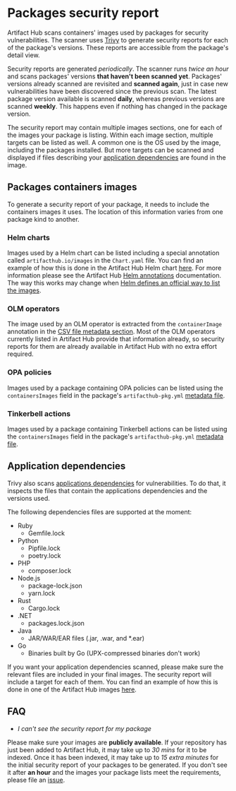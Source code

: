 # Packages security report

Artifact Hub scans containers' images used by packages for security vulnerabilities. The scanner uses [Trivy](https://github.com/aquasecurity/trivy) to generate security reports for each of the package's versions. These reports are accessible from the package's detail view.

Security reports are generated *periodically*. The scanner runs *twice an hour* and scans packages' versions **that haven't been scanned yet**. Packages' versions already scanned are revisited and **scanned again**, just in case new vulnerabilities have been discovered since the previous scan. The latest package version available is scanned **daily**, whereas previous versions are scanned **weekly**. This happens even if nothing has changed in the package version.

The security report may contain multiple images sections, one for each of the images your package is listing. Within each image section, multiple targets can be listed as well. A common one is the OS used by the image, including the packages installed. But more targets can be scanned and displayed if files describing your [application dependencies](#application-dependencies) are found in the image.

## Packages containers images

To generate a security report of your package, it needs to include the containers images it uses. The location of this information varies from one package kind to another.

### Helm charts

Images used by a Helm chart can be listed including a special annotation called `artifacthub.io/images` in the `Chart.yaml` file. You can find an example of how this is done in the Artifact Hub Helm chart [here](https://github.com/artifacthub/hub/blob/a3ffcb7cee0aa3923c3e4cf9bcf8ac0f2f437a2b/charts/artifact-hub/Chart.yaml#L25-L34). For more information please see the Artifact Hub [Helm annotations](https://github.com/artifacthub/hub/blob/master/docs/helm_annotations.md) documentation. The way this works may change when [Helm defines an official way to list the images](https://github.com/helm/helm/issues/7754).

### OLM operators

The image used by an OLM operator is extracted from the `containerImage` annotation in the [CSV file metadata section](https://github.com/operator-framework/community-operators/blob/master/docs/required-fields.md#required-fields-for-operatorhub). Most of the OLM operators currently listed in Artifact Hub provide that information already, so security reports for them are already available in Artifact Hub with no extra effort required.

### OPA policies

Images used by a package containing OPA policies can be listed using the `containersImages` field in the package's `artifacthub-pkg.yml` [metadata file](https://github.com/artifacthub/hub/blob/master/docs/metadata/artifacthub-pkg.yml).

### Tinkerbell actions

Images used by a package containing Tinkerbell actions can be listed using the `containersImages` field in the package's `artifacthub-pkg.yml` [metadata file](https://github.com/artifacthub/hub/blob/master/docs/metadata/artifacthub-pkg.yml).

## Application dependencies

Trivy also scans [applications dependencies](https://aquasecurity.github.io/trivy/v0.17.2/vuln-detection/library/) for vulnerabilities. To do that, it inspects the files that contain the applications dependencies and the versions used.

The following dependencies files are supported at the moment:

- Ruby
  - Gemfile.lock
- Python
  - Pipfile.lock
  - poetry.lock
- PHP
  - composer.lock
- Node.js
  - package-lock.json
  - yarn.lock
- Rust
  - Cargo.lock
- .NET
  - packages.lock.json
- Java
  - JAR/WAR/EAR files (.jar, .war, and *.ear)
- Go
  - Binaries built by Go (UPX-compressed binaries don't work)

If you want your application dependencies scanned, please make sure the relevant files are included in your final images. The security report will include a target for each of them. You can find an example of how this is done in one of the Artifact Hub images [here](https://github.com/artifacthub/hub/blob/a3ffcb7cee0aa3923c3e4cf9bcf8ac0f2f437a2b/cmd/hub/Dockerfile#L23).

## FAQ

- *I can't see the security report for my package*

Please make sure your images are **publicly available**. If your repository has just been added to Artifact Hub, it may take up to *30 mins* for it to be indexed. Once it has been indexed, it may take up to *15 extra minutes* for the initial security report of your packages to be generated. If you don't see it after **an hour** and the images your package lists meet the requirements, please file an [issue](https://github.com/artifacthub/hub/issues).
